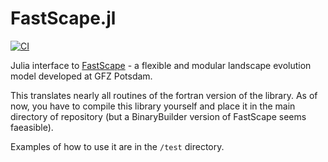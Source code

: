 # FastScape.jl
[![CI](https://github.com/boriskaus/FastScape.jl/actions/workflows/CI.yml/badge.svg)](https://github.com/boriskaus/FastScape.jl/actions/workflows/CI.yml)

Julia interface to [FastScape](https://fastscape.org) - a flexible and modular landscape evolution model developed at GFZ Potsdam.

This translates nearly all routines of the fortran version of the library. As of now, you have to compile this library yourself and place it in the main directory of repository (but a BinaryBuilder version of FastScape seems faeasible).

Examples of how to use it are in the `/test` directory.
